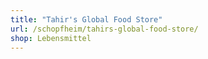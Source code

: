 ```yaml
---
title: "Tahir's Global Food Store"
url: /schopfheim/tahirs-global-food-store/
shop: Lebensmittel
---
```

